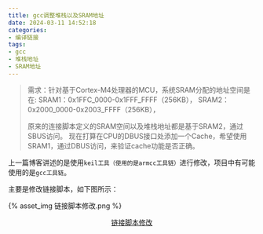 ```yaml
---
title: gcc调整堆栈以及SRAM地址
date: 2024-03-11 14:52:18
categories:
- 编译链接
tags:
- gcc
- 堆栈地址
- SRAM地址
---
```


> 需求：针对基于Cortex-M4处理器的MCU，系统SRAM分配的地址空间是在:
> SRAM1：0x1FFC_0000-0x1FFF_FFFF（256KB），
> SRAM2：0x2000_0000-0x2003_FFFF（256KB），
>
> 原来的连接脚本定义的SRAM空间以及堆栈地址都是基于SRAM2，通过SBUS访问。
> 现在打算在CPU的DBUS接口处添加一个Cache，希望使用SRAM1，通过DBUS访问，来验证cache功能是否正确。

上一篇博客讲述的是使用`keil工具（使用的是armcc工具链）`进行修改，项目中有可能使用的是`gcc工具链`。

主要是修改链接脚本，如下图所示：

{% asset_img 链接脚本修改.png %}

<center><u>链接脚本修改</u> </center>
